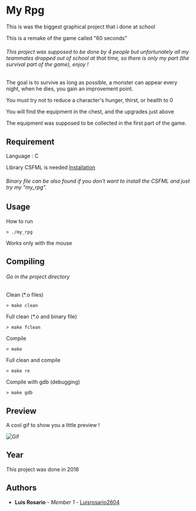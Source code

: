 # My Rpg

This is was the biggest graphical project that i done at school

This is a remake of the game called "60 seconds"

###### This project was supposed to be done by 4 people but unfortunately all my teammates dropped out of school at that time, so there is only my part (the survival part of the game), enjoy !

The goal is to survive as long as possible, a monster can appear every night, when he dies, you gain an improvement point.

You must try not to reduce a character's hunger, thirst, or health to 0

You will find the equipment in the chest, and the upgrades just above

The equipment was supposed to be collected in the first part of the game.

## Requirement

Language : C

Library CSFML is needed [Installation](https://www.sfml-dev.org/download/csfml/index-fr.php)

###### Binary file can be also found if you don't want to install the CSFML and just try my "my_rpg".

## Usage

How to run
```
> ./my_rpg
```

Works only with the mouse

## Compiling

###### Go in the project directory

Clean (*.o files)
```
> make clean
```

Full clean (*.o and binary file)
```
> make fclean
```

Compile
```
> make
```

Full clean and compile
```
> make re
```

Compile with gdb (debugging)
```
> make gdb
```

## Preview

A cool gif to show you a little preview !

![Gif](./src/images/gif/my_rpg.gif)

## Year

This project was done in 2018

## Authors

* **Luis Rosario** - *Member 1* - [Luisrosario2604](https://github.com/Luisrosario2604)

